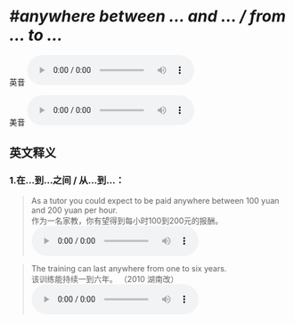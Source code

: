 # ***\#anywhere between … and … / from … to …*** 
英音
<audio src="./media/anywhere between … and … to …1_AAC.aac" controls="controls"></audio>

美音
<audio src="./media/anywhere between2_AAC.aac" controls="controls"></audio>



  

英文释义
---
### 1.**在…到…之间 / 从…到…：**  

 > As a tutor you could expect to be paid anywhere between 100 yuan and 200 yuan per hour.  
 > 作为一名家教，你有望得到每小时100到200元的报酬。    
<audio src="./media/anywhere-101_AAC.aac" controls="controls"></audio>

 > The training can last anywhere from one to six years.  
 > 该训练能持续一到六年。  （2010 湖南改）  
<audio src="./media/P26 anywhere-1.aac" controls="controls"></audio>


